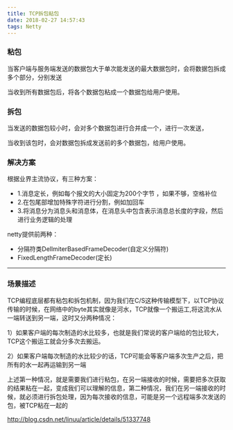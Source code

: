 ```yaml
---
title: TCP拆包粘包
date: 2018-02-27 14:57:43
tags: Netty
---
```


### 粘包
当客户端与服务端发送的数据包大于单次能发送的最大数据包时，会将数据包拆成多个部分，分别发送

当收到所有数据包后，将各个数据包粘成一个数据包给用户使用。

### 拆包
当发送的数据包较小时，会对多个数据包进行合并成一个，进行一次发送，

当收到该包时，会对数据包拆成发送前的多个数据包，给用户使用。

### 解决方案

根据业界主流协议，有三种方案：

* 1.消息定长，例如每个报文的大小固定为200个字节 ，如果不够，空格补位
* 2.在包尾部增加特殊字符进行分割，例如加回车
* 3.将消息分为消息头和消息体，在消息头中包含表示消息总长度的字段，然后进行业务逻辑的处理

netty提供前两种：
* 分隔符类DellmiterBasedFrameDecoder(自定义分隔符)
* FixedLengthFrameDecoder(定长)

---

### 场景描述
TCP编程底层都有粘包和拆包机制，因为我们在C/S这种传输模型下，以TCP协议传输的时候，在网络中的byte其实就像是河水，TCP就像一个搬运工,将这流水从一端转送到另一端，这时又分两种情况：

1）如果客户端的每次制造的水比较多，也就是我们常说的客户端给的包比较大，TCP这个搬运工就会分多次去搬运。

2）如果客户端每次制造的水比较少的话，TCP可能会等客户端多次生产之后，把所有的水一起再运输到另一端


上述第一种情况，就是需要我们进行粘包，在另一端接收的时候，需要把多次获取的结果粘在一起，变成我们可以理解的信息，第二种情况，我们在另一端接收的时候，就必须进行拆包处理，因为每次接收的信息，可能是另一个远程端多次发送的包，被TCP粘在一起的

http://blog.csdn.net/linuu/article/details/51337748
